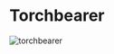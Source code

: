 # Torchbearer

![torchbearer](https://user-images.githubusercontent.com/121312707/235411060-ae9b78c6-48c6-494f-b407-197cc461891c.png)
